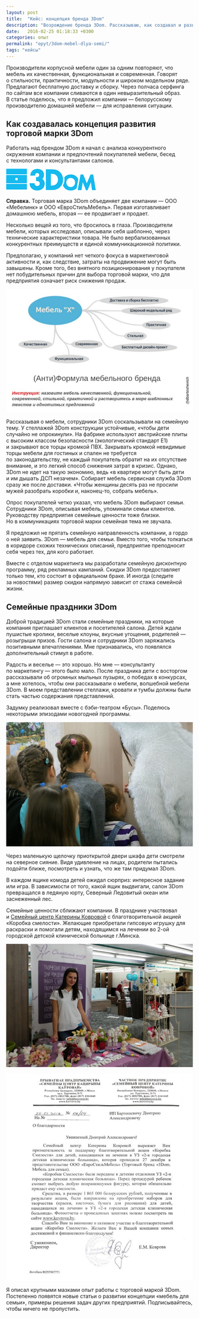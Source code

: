 ```yaml
---
layout: post
title:  "Кейс: концепция бренда 3Dom"
description: "Возрождение бренда 3Dom. Рассказываю, как создавал и развивал концепцию бренда корпусной мебели."
date:   2016-02-25 01:18:33 +0300
categories: опыт
permalink: "opyt/3dom-mebel-dlya-semi/"
tags: "кейсы"
---
```


<p>Производители корпусной мебели один за&nbsp;одним повторяют, что мебель их&nbsp;качественная, функциональная и&nbsp;современная. Говорят о&nbsp;стильности, практичности, модульности и&nbsp;широком модельном ряде. Предлагают бесплатную доставку и&nbsp;сборку. Через полчаса серфинга по&nbsp;сайтам все компании сливаются в&nbsp;один невыразительный образ. В&nbsp;статье поделюсь, что я&nbsp;предложил компании&nbsp;— белорусскому производителю домашней мебели&nbsp;— для исправления ситуации.</p> <!--more-->
<h2>Как создавалась концепция развития торговой марки 3Dom</h2>
<p>Работать над брендом 3Dom я&nbsp;начал с&nbsp;анализа конкурентного окружения компании и&nbsp;предпочтений покупателей мебели, бесед с&nbsp;технологами и&nbsp;консультантами салонов.</p>
<div class="notetip"><img src="/images/3dom1.png" alt="3dom логотип" /><p>
<strong>Справка.</strong> Торговая марка 3Dom объединяет две компании&nbsp;— ООО «Мебелинк» и&nbsp;ООО «ЕвроСтильМебель». Первая изготавливает домашнюю мебель, вторая&nbsp;— ее&nbsp;продвигает и&nbsp;продает.</p></div>
<p>Несколько вещей из&nbsp;того, что бросилось в&nbsp;глаза. Производители мебели, которых исследовал, описывали себя шаблонно, через технические характеристики товара. Не&nbsp;было вербализованных конкурентных преимуществ и&nbsp;единой коммуникационной политики.</p>
<p>Предполагаю, у&nbsp;компаний нет четкого фокуса в&nbsp;маркетинговой активности&nbsp;и, как следствие, затраты на&nbsp;продвижение могут быть завышены. Кроме того, без внятного позиционирования у&nbsp;покупателя нет побудительных причин для выбора торговой марки, что для предприятия означает риск снижения продаж.</p>
<p><img src="/images/3dom2.jpg" alt="формула мебельного бренда"/></p>
<p>Рассказывая о&nbsp;мебели, сотрудники 3Dom соскальзывали на&nbsp;семейную тему. У&nbsp;стеллажей 3Dom конструкции устойчивые, «чтобы дети случайно не&nbsp;опрокинули». На&nbsp;фабрике используют австрийские плиты с&nbsp;высоким классом безопасности (экологический стандарт&nbsp;Е1) и&nbsp;закрывают все торцы кромкой ПВХ. Закрывать кромкой невидимые торцы мебели для гостиных и&nbsp;спален не&nbsp;требуется по&nbsp;законодательству, не&nbsp;каждый покупатель обратит на&nbsp;их&nbsp;отсутствие внимание, и&nbsp;это легкий способ снижения затрат в&nbsp;кризис. Однако, 3Dom не&nbsp;идет на&nbsp;такую экономию, ведь «в&nbsp;квартире могут быть дети и&nbsp;им&nbsp;дышать ДСП незачем». Собирает мебель сервисная служба 3Dom сразу&nbsp;же после доставки. «Чтобы женщины десять раз не&nbsp;просили мужей разобрать коробки&nbsp;и, наконец-то, собрать мебель». </p>
<p>Опрос покупателей четко указал, что мебель 3Dom выбирают семьи. Сотрудники 3Dom, описывая мебель, упоминали семьи клиентов. Руководству предприятия семейные ценности тоже близки. Но&nbsp;в&nbsp;коммуникациях торговой марки семейная тема не&nbsp;звучала.</p>
<p>Я&nbsp;предложил не&nbsp;прятать семейную направленность компании, а&nbsp;гордо о&nbsp;ней заявить. 3Dom&nbsp;— мебель для семьи. Вместо того, чтобы толкаться в&nbsp;коридоре схожих технических описаний, предприятие преподносит себя через тех, для кого работает.</p>
<p>Вместе с&nbsp;отделом маркетинга мы&nbsp;разработали семейную дисконтную программу, ряд рекламных кампаний. Скидки 3Dom предоставляет только тем, кто состоит в&nbsp;официальном браке. И&nbsp;иногда (следите за&nbsp;новостями) размер скидки напрямую зависит от&nbsp;стажа семейной жизни.</p>
<h2>Семейные праздники 3Dom</h2>
<p>Доброй традицией 3Dom стали семейные праздники, на&nbsp;которые компания приглашает клиентов и&nbsp;посетителей салона. Детей ждали пушистые кролики, веселые клоуны, вкусные угощения, родителей&nbsp;— розыгрыши призов. Гости салона и&nbsp;сотрудники 3Dom заряжались позитивными впечатлениями. Мне признавались, что появлялся дополнительный стимул в&nbsp;работе.</p>
<p>Радость и&nbsp;веселье&nbsp;— это хорошо. Но&nbsp;мне&nbsp;— консультанту по&nbsp;маркетингу&nbsp;— этого было мало. После праздника дети с&nbsp;восторгом рассказывали об&nbsp;огромных мыльных пузырях, о&nbsp;победах в&nbsp;конкурсах, а&nbsp;мне хотелось, чтобы они рассказывали о&nbsp;мебели, волшебной мебели 3Dom. В&nbsp;моем представлении стеллажи, кровати и&nbsp;тумбы должны были стать частью содержания представлений.</p>
<p>Задумку реализовал вместе с&nbsp;бэби-театром «Бусы». Поделюсь некоторыми эпизодами новогодней программы.</p>
<img src="/images/3dom3.jpg" alt="праздник 3Dom" /> 
<p>Через маленькую щелочку приоткрытой двери шкафа дети смотрели на&nbsp;северное сияние. Видя удивление на&nbsp;лицах, родители пытались подойти ближе, посмотреть и&nbsp;узнать, что&nbsp;же там придумал 3Dom.</p>
<p>В&nbsp;каждом ящике комода детей ожидал сюрприз: интересное задание или игра. В&nbsp;зависимости от&nbsp;того, какой ящик выдвигали, салон 3Dom превращался в&nbsp;ледяную юрту, Северный Ледовитый океан или заснеженный лес.</p>
<p>Семейные ценности сближают компании. В&nbsp;празднике участвовал и&nbsp;<a href="//goo.gl/KJuYxI" target="_blank" rel="noopener">Семейный центр Катерины Ковровой</a> с&nbsp;благотворительной акцией «Коробка смелости». Желающие приобретали гипсовую игрушку для раскраски и&nbsp;помогали детям, находящимся на&nbsp;лечении во&nbsp;<span class="noperenos">2-ой</span> городской детской клинической больнице г.Минска.</p>
<p><img src="/images/3dom4.jpg" alt="семейный центр Ковровой" title="Семейный центр Катерины Ковровой готовится к празднику 3Dom"/></p>
<p><img src="/images/3dom5.jpg" alt="благодарность от центра Ковровой" title="благодарность от центра Катерины Ковровой"/></p>
<p>Я&nbsp;описал крупными мазками опыт работы с&nbsp;торговой маркой 3Dom. Постепенно появятся новые статьи о&nbsp;развитии концепции «мебель для семьи», примеры решения задач других предприятий. Подписывайтесь, чтобы ничего не&nbsp;пропустить.</p>
